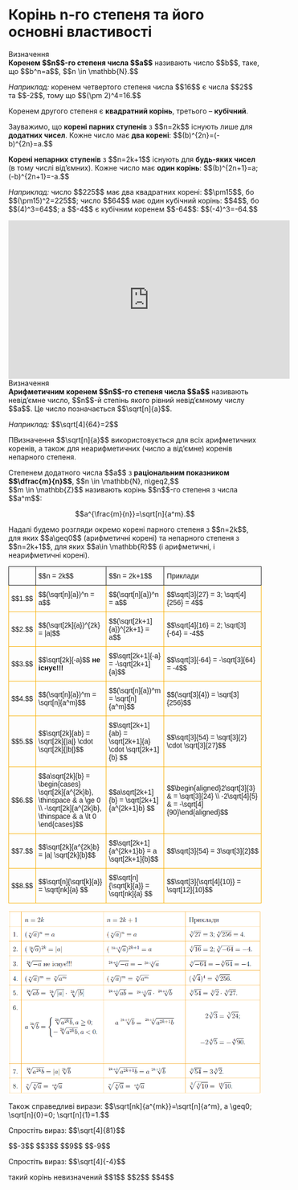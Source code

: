# Корінь n-го степеня та його основні властивості

<div class="space">
<div class="eoz-wrap">
<span class="eoz">Визначення</span>
<div class="eoz-text">
<b>Коренем $$n$$-го степеня числа $$a$$</b> називають число $$b$$, таке, що $$b^n=a$$, $$n \in \mathbb{N}.$$
</div>
</div>
</div>

<p><i>Наприклад:</i> коренем четвертого степеня числа $$16$$ є числа $$2$$ та $$-2$$, тому що $$(\pm 2)^4=16.$$</p>

<div class="space">
</div>

<p>Коренем другого степеня є <b>квадратний корінь</b>, третього – <b>кубічний</b>.</p>

<div class="space">
</div>

<p>Зауважимо, що <b>корені парних ступенів</b> з $$n=2k$$ існують лише для <b>додатних чисел</b>. Кожне число має <b>два корені</b>: $$(b)^{2n}=(-b)^{2n}=a.$$</p>

<div class="space">
</div>

<p><b>Корені непарних ступенів</b> з $$n=2k+1$$ існують для <b>будь-яких чисел</b> (в тому числі від’ємних). Кожне числo має <b>один корінь</b>: $$(b)^{2n+1}=a; (-b)^{2n+1}=-a.$$</p>

<div class="space">
</div>

<p><i>Наприклад:</i> число $$225$$ має два квадратних корені: $$\pm15$$, бо $$(\pm15)^2=225$$; число $$64$$ має один кубічний корінь: $$4$$, бо $$(4)^3=64$$; а $$-4$$ є кубічним коренем $$-64$$: $$(-4)^3=-64.$$</p>

<div class="space">
</div>

<div class="fluidMedia">
<iframe align="center" width="560" height="315" src="https://www.youtube.com/embed/HdViRgx9uLE" frameborder="0" allowfullscreen></iframe>
</div>
<div class="popup">
</div>

<div class="space">
</div>

<div class="space">
<div class="eoz-wrap">
<span class="eoz">Визначення</span>
<div class="eoz-text">
<b>Арифметичним коренем $$n$$-го степеня числа $$a$$</b> називають невід’ємне число, $$n$$-й степінь якого рівний невід’ємному числу $$a$$. Це число позначається $$\sqrt[n]{a}$$.
</div>
</div>
</div>

<p><i>Наприклад:</i> $$\sqrt[4]{64}=2$$</p>

<div class="space">
</div>

<p>ПВизначення $$\sqrt[n]{a}$$ використовується для всіх арифметичних коренів, а також для неарифметичних (число a від’ємне) коренів непарного степеня.</p>

<div class="space">
</div>

<p>Степенем додатного числа $$a$$ з <b>раціональним показником $$\dfrac{m}{n}$$</b>, $$n \in \mathbb{N}, n\geq2,$$<br> $$m \in \mathbb{Z}$$ називають корінь $$n$$-го степеня з числа $$a^m$$:</p> 
<p align="center">$$a^{\frac{m}{n}}=\sqrt[n]{a^m}.$$</p>

<p>Надалі будемо розгляди окремо корені парного степеня з $$n=2k$$, для яких $$a\geq0$$ (арифметичні корені) та непарного степеня з $$n=2k+1$$, для яких $$a\in \mathbb{R}$$ (і арифметичні, і неарифметичні корені).</p>

<div class="space">
</div>

<style type="text/css">
.tg  {border-collapse:collapse;border-spacing:0;border:border: 1px solid #FAAF00;}
.tg td{font-family:Arial, sans-serif;font-size:14px;padding:10px 5px;border-style:solid;border-width:1px;border-color:#FAAF00;overflow:hidden;word-break:normal;}
.tg th{font-family:Arial, sans-serif;font-size:14px;font-weight:normal;padding:10px 5px;border-style:solid;border-width:1px;;overflow:hidden;word-break:normal;}
.tg .tg-baqh{text-align:left;vertical-align:center}
.tg .tg-yw4l{vertical-align:center}
.tg .tg-yw4a{text-align:center;vertical-align:center}
</style>
<table class="tg">
  <tr>
    <th class="tg-yw4l"></th>
    <th class="tg-baqh">$$n = 2k$$</th>
    <th class="tg-baqh">$$n = 2k+1$$</th>
    <th class="tg-baqh">Приклади</th>
  </tr>
  <tr>
    <td class="tg-yw4a">$$1.$$</td>
    <td class="tg-yw4l">$$(\sqrt[n]{a})^n = a$$</td>
    <td class="tg-yw4l">$$(\sqrt[n]{a})^n = a$$</td>
    <td class="tg-yw4l">$$\sqrt[3]{27} = 3; \sqrt[4]{256} = 4$$</td>
  </tr>
  <tr>
    <td class="tg-yw4a">$$2.$$</td>
    <td class="tg-yw4l">$$(\sqrt[2k]{a})^{2k} = |a|$$</td>
    <td class="tg-yw4l">$$(\sqrt[2k+1]{a})^{2k+1} = a$$</td>
    <td class="tg-yw4l">$$\sqrt[4]{16} = 2; \sqrt[3]{-64} = -4$$</td>
  </tr>
  <tr>
    <td class="tg-yw4a">$$3.$$</td>
    <td class="tg-yw4l">$$\sqrt[2k]{-a}$$ <b>не існує!!!</b></td>
    <td class="tg-yw4l">$$\sqrt[2k+1]{-a} = -\sqrt[2k+1]{a}$$</td>
    <td class="tg-yw4l">$$\sqrt[3]{-64} = -\sqrt[3]{64} = -4$$</td>
  </tr>
  <tr>
    <td class="tg-yw4a">$$4.$$</td>
    <td class="tg-yw4l">$$(\sqrt[n]{a})^m = \sqrt[n]{a^m}$$</td>
    <td class="tg-yw4l">$$(\sqrt[n]{a})^m = \sqrt[n]{a^m}$$</td>
    <td class="tg-yw4l">$$(\sqrt[3]{4}) = \sqrt[3]{256}$$</td>
  </tr>
  <tr>
    <td class="tg-yw4a">$$5.$$</td>
    <td class="tg-yw4l">$$\sqrt[2k]{ab} = \sqrt[2k]{|a|} \cdot \sqrt[2k]{|b|}$$</td>
    <td class="tg-yw4l">$$\sqrt[2k+1]{ab} = \sqrt[2k+1]{a} \cdot \sqrt[2k+1]{b} $$</td>
    <td class="tg-yw4l">$$\sqrt[3]{54} = \sqrt[3]{2} \cdot \sqrt[3]{27}$$</td>
  </tr>
  <tr>
    <td class="tg-yw4a">$$6.$$</td>
    <td class="tg-yw4l">$$a\sqrt[2k]{b} = 
    \begin{cases}
    \sqrt[2k]{a^{2k}b}, \thinspace & a \ge 0 \\
    -\sqrt[2k]{a^{2k}b}, \thinspace & a \lt 0
    \end{cases}$$</td>
    <td class="tg-yw4l">$$a\sqrt[2k+1]{b} = \sqrt[2k+1]{a^{2k+1}b} $$</td>
    <td class="tg-yw4l">$$\begin{aligned}2\sqrt[3]{3} & = \sqrt[3]{24} \\ -2\sqrt[4]{5} & = -\sqrt[4]{90}\end{aligned}$$</td>
  </tr>
  <tr>
    <td class="tg-yw4a">$$7.$$</td>
    <td class="tg-yw4l">$$\sqrt[2k]{a^{2k}b} = |a| \sqrt[2k]{b}$$</td>
    <td class="tg-yw4l">$$\sqrt[2k+1]{a^{2k+1}b} = a \sqrt[2k+1]{b}$$</td>
    <td class="tg-yw4l">$$\sqrt[3]{54} = 3\sqrt[3]{2}$$</td>
  </tr>
  <tr>
    <td class="tg-yw4a">$$8.$$</td>
    <td class="tg-yw4l">$$\sqrt[n]{\sqrt[k]{a}} = \sqrt[nk]{a} $$</td>
    <td class="tg-yw4l">$$\sqrt[n]{\sqrt[k]{a}} = \sqrt[nk]{a} $$</td>
    <td class="tg-yw4l">$$\sqrt[3]{\sqrt[4]{10}} = \sqrt[12]{10}$$</td>
  </tr>
</table>

<div class="space"><p align="center"><img align="middle" class="image" src="../pics/m211.png"/></p></div>

<p>Також справедливі вирази: $$\sqrt[nk]{a^{mk}}=\sqrt[n]{a^m}, a \geq0; \sqrt[n]{0}=0; \sqrt[n]{1}=1.$$</p>

<div class="space"></div>

<quiz correctLabel="correct" incorrectLabel="incorrect" checkLabel="check">
    <question text="">
        <p>Спростіть вираз: $$\sqrt[4]{81}$$</p>
        <answer>$$-3$$</answer>
        <answer correct>$$3$$</answer>
        <answer>$$9$$</answer>
        <answer>$$-9$$</answer>
    </question>
    <question text="">
        <p>Спростіть вираз: $$\sqrt[4]{-4}$$</p>
        <answer correct>такий корінь невизначений</answer>
        <answer>$$1$$</answer>
        <answer>$$2$$</answer>
        <answer>$$4$$</answer>
    </question>
</quiz>